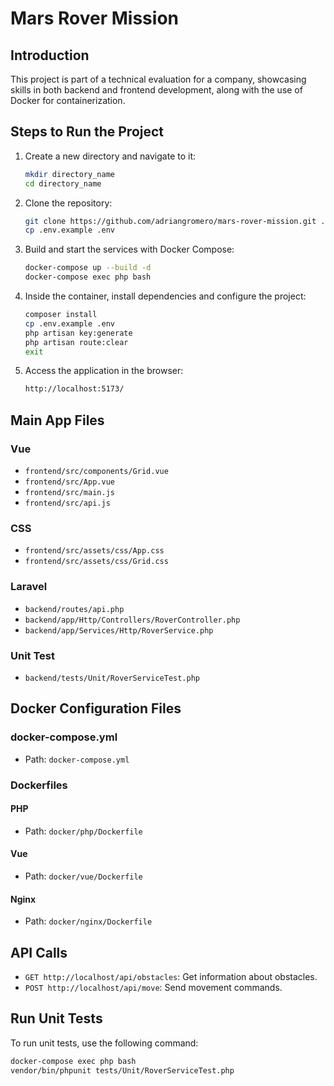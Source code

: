 # Mars Rover Mission

## Introduction

This project is part of a technical evaluation for a company, showcasing skills in both backend and frontend development, along with the use of Docker for containerization.

## Steps to Run the Project

1. Create a new directory and navigate to it:
    ```bash
    mkdir directory_name
    cd directory_name
    ```

2. Clone the repository:
    ```bash
    git clone https://github.com/adriangromero/mars-rover-mission.git .
    cp .env.example .env
    ```

3. Build and start the services with Docker Compose:
    ```bash
    docker-compose up --build -d
    docker-compose exec php bash
    ```

4. Inside the container, install dependencies and configure the project:
    ```bash
    composer install
    cp .env.example .env
    php artisan key:generate
    php artisan route:clear
    exit
    ```

5. Access the application in the browser:
    ```bash
    http://localhost:5173/
    ```

## Main App Files

### Vue

- `frontend/src/components/Grid.vue`
- `frontend/src/App.vue`
- `frontend/src/main.js`
- `frontend/src/api.js`

### CSS

- `frontend/src/assets/css/App.css`
- `frontend/src/assets/css/Grid.css`

### Laravel

- `backend/routes/api.php`
- `backend/app/Http/Controllers/RoverController.php`
- `backend/app/Services/Http/RoverService.php`

### Unit Test

- `backend/tests/Unit/RoverServiceTest.php`

## Docker Configuration Files

### docker-compose.yml

- Path: `docker-compose.yml`

### Dockerfiles

#### PHP

- Path: `docker/php/Dockerfile`

#### Vue

- Path: `docker/vue/Dockerfile`

#### Nginx

- Path: `docker/nginx/Dockerfile`

## API Calls

- `GET http://localhost/api/obstacles`: Get information about obstacles.
- `POST http://localhost/api/move`: Send movement commands.

## Run Unit Tests

To run unit tests, use the following command:
```bash
docker-compose exec php bash
vendor/bin/phpunit tests/Unit/RoverServiceTest.php
